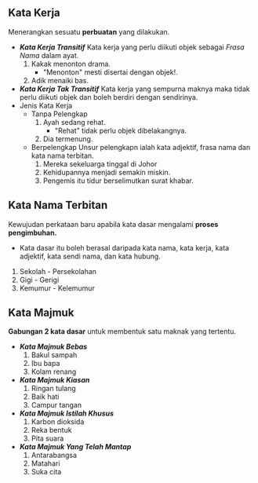 ## Kata Kerja 
Menerangkan sesuatu **perbuatan**  yang dilakukan.
- ***Kata Kerja Transitif***
	Kata kerja yang perlu diikuti objek sebagai *Frasa Nama* dalam ayat.
	1. Kakak menonton drama.
		- "Menonton" mesti disertai dengan objek!.
	2. Adik menaiki bas.
- ***Kata Kerja Tak Transitif***
	Kata kerja yang sempurna maknya maka tidak perlu diikuti objek dan boleh berdiri dengan sendirinya.
- Jenis Kata Kerja 
	- Tanpa Pelengkap
		1. Ayah sedang rehat. 
			- "Rehat" tidak perlu objek dibelakangnya.
		2. Dia termenung.
	- Berpelengkap
		Unsur pelengkapn ialah kata adjektif, frasa nama dan kata nama terbitan.
		1. Mereka sekeluarga tinggal di Johor
		2. Kehidupannya menjadi semakin miskin.
		3. Pengemis itu tidur berselimutkan surat khabar.

## Kata Nama Terbitan
Kewujudan perkataan baru apabila kata dasar mengalami **proses pengimbuhan.**
- Kata dasar itu boleh berasal daripada kata nama, kata kerja, kata adjektif, kata sendi nama, dan kata hubung.
1. Sekolah - Persekolahan
2. Gigi - Gerigi
3. Kemumur - Kelemumur

## Kata Majmuk
 **Gabungan 2 kata dasar** untuk membentuk satu maknak yang tertentu.
- ***Kata Majmuk Bebas***
	1. Bakul sampah
	2. Ibu bapa
	3. Kolam renang
- ***Kata Majmuk Kiasan***
	1. Ringan tulang
	2. Baik hati
	3. Campur tangan
- ***Kata Majmuk Istilah Khusus***
	1.  Karbon dioksida
	2. Reka bentuk
	3. Pita suara
- ***Kata Majmuk Yang Telah Mantap***
	1. Antarabangsa
	2. Matahari
	3. Suka cita

